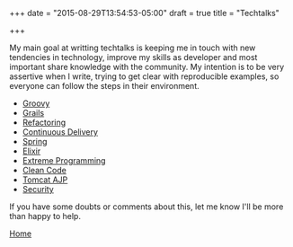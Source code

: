 +++
date = "2015-08-29T13:54:53-05:00"
draft = true
title = "Techtalks"

+++

My main goal at writting techtalks is keeping me in touch with new tendencies in technology, improve my skills as developer and most important share knowledge with the community. My intention is to be very assertive when I write, trying to get clear with reproducible examples, so everyone can follow the steps in their environment.

* [Groovy](/techtalk/groovy)
* [Grails](/techtalk/grails)
* [Refactoring](/techtalk/refactoring)
* [Continuous Delivery](/techtalk/continuous_delivery)
* [Spring](/techtalk/spring)
* [Elixir](/techtalk/elixir)
* [Extreme Programming](/techtalk/extreme_programming)
* [Clean Code](/techtalk/clean_code)
* [Tomcat AJP](/techtalk/tomcat_domain)
* [Security](/techtalk/security)

If you have some doubts or comments about this, let me know I'll be more than happy to help.

[Home](/)
